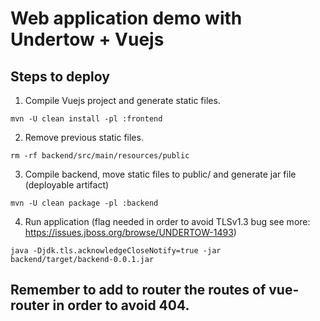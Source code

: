 # Web application demo with Undertow + Vuejs

## Steps to deploy

1. Compile Vuejs project and generate static files.

`mvn -U clean install -pl :frontend`

2. Remove previous static files.

`rm -rf backend/src/main/resources/public`

3. Compile backend, move static files to public/ and generate jar file (deployable artifact)

`mvn -U clean package -pl :backend`

4. Run application (flag needed in order to avoid TLSv1.3 bug see more: https://issues.jboss.org/browse/UNDERTOW-1493)

`java -Djdk.tls.acknowledgeCloseNotify=true -jar backend/target/backend-0.0.1.jar`

## Remember to add to router the routes of vue-router in order to avoid 404.